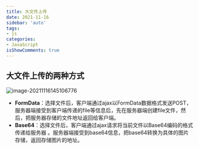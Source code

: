 ```yaml
---
title: 大文件上传
date: 2021-11-16
sidebar: 'auto'
tags:
- js
categories:
- JavaScript
isShowComments: true
---
```




## 大文件上传的两种方式

![image-20211116145106776](https://gitee.com/ljcdzh/my_pic/raw/master/img/202111161451459.png)

- **FormData**：选择文件后，客户端通过ajax以FormData数据格式发送POST，服务器端接受到客户端传递的file等信息后，先在服务器端创建file文件，然后，把服务器存储的文件地址返回给客户端。
- **Base64**：选择文件后，客户端通过ajax请求将当前文件以Base64编码的格式传递给服务器 。服务器端接受到base64信息，把base64转换为具体的图片存储，返回存储图片的地址。

